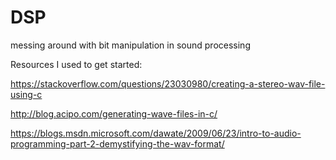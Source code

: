 # DSP
messing around with bit manipulation in sound processing

Resources I used to get started: 
  
  https://stackoverflow.com/questions/23030980/creating-a-stereo-wav-file-using-c

  http://blog.acipo.com/generating-wave-files-in-c/

  https://blogs.msdn.microsoft.com/dawate/2009/06/23/intro-to-audio-programming-part-2-demystifying-the-wav-format/
